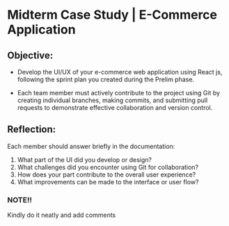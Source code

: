 # Midterm Case Study | E-Commerce Application

## Objective:
- Develop the UI/UX of your e-commerce web application using React js, following the sprint plan you created during the Prelim phase.

- Each team member must actively contribute to the project using Git by creating individual branches, making commits, and submitting pull requests to demonstrate effective collaboration and version control.

## Reflection:
Each member should answer briefly in the documentation:
1. What part of the UI did you develop or design?
2. What challenges did you encounter using Git for collaboration?
3. How does your part contribute to the overall user experience?
4. What improvements can be made to the interface or user flow?

### NOTE!!
Kindly do it neatly and add comments